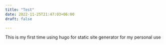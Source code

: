 ```yaml
---
title: "Test"
date: 2022-11-25T21:47:03+06:00
draft: false

---
```

This is my first time using hugo for static site generator for my personal use
